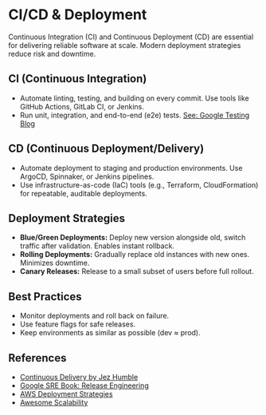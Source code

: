 # CI/CD & Deployment

Continuous Integration (CI) and Continuous Deployment (CD) are essential for delivering reliable software at scale. Modern deployment strategies reduce risk and downtime.

## CI (Continuous Integration)
- Automate linting, testing, and building on every commit. Use tools like GitHub Actions, GitLab CI, or Jenkins.
- Run unit, integration, and end-to-end (e2e) tests. [See: Google Testing Blog](https://testing.googleblog.com/)

## CD (Continuous Deployment/Delivery)
- Automate deployment to staging and production environments. Use ArgoCD, Spinnaker, or Jenkins pipelines.
- Use infrastructure-as-code (IaC) tools (e.g., Terraform, CloudFormation) for repeatable, auditable deployments.

## Deployment Strategies
- **Blue/Green Deployments:** Deploy new version alongside old, switch traffic after validation. Enables instant rollback.
- **Rolling Deployments:** Gradually replace old instances with new ones. Minimizes downtime.
- **Canary Releases:** Release to a small subset of users before full rollout.

## Best Practices
- Monitor deployments and roll back on failure.
- Use feature flags for safe releases.
- Keep environments as similar as possible (dev ≈ prod).

## References
- [Continuous Delivery by Jez Humble](https://continuousdelivery.com/)
- [Google SRE Book: Release Engineering](https://sre.google/books/)
- [AWS Deployment Strategies](https://aws.amazon.com/whitepapers/deployment-strategies/)
- [Awesome Scalability](https://github.com/binhnguyennus/awesome-scalability)
